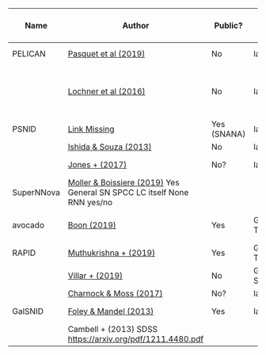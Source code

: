 |Name |	Author | Public? |	Goal |	Training Set |	Feature extraction |	Selection bias correction |	Classifier |	Redshft? |	Notes |
| --- | ------ | ------- | ----- | ------------- | ------------------- | ---------------------------- | ---------- | ----------- | ------ |
| PELICAN	| [Pasquet et al (2019)](https://www.aanda.org/articles/aa/pdf/2019/07/aa34473-18.pdf) |	No 	|	Ia-nonIa |	SPCC/SDSS	|	denoising autoencoder	|	"Contrastive CNN"	|CNN |	yes/ no | |
| | [Lochner et al (2016)](https://arxiv.org/pdf/1603.00882.pdf) | No | Ia, II, Ibc|SPCC|Various (Best: SALT2/wavelet)|None|Various (Best: boosted decision trees)|No | |
| PSNID	| [Link Missing](https://researchportal.port.ac.uk/portal/files/1299008/0004_637X_738_2_162.pdf) |Yes (SNANA)|Ia, II, Ibc|SDSS|None|None?|Template matching|no| |
| | [Ishida & Souza (2013)](https://academic.oup.com/mnras/article/430/1/509/985966) |	No |	Ia-nonIa|	SPCC |	kernel PCA | no	| |  |
| | [Jones + (2017)](https://archive.stsci.edu/prepds/ps1cosmo/) | No? | Ia-nonIa | PS1-MDS	| SALT2 | 	BEAMS	| BEAMS | 	no	| [BEAMS reference](https://arxiv.org/abs/1111.5328) | 
|SuperNNova | [Moller & Boissiere (2019)](hi)	Yes	General SN	SPCC	LC itself	None	RNN	yes/no		 |
|avocado| [Boon (2019)](https://arxiv.org/pdf/1907.04690.pdf) |Yes |General Transients | plasticc|hand-selected; Gaussian Process	|uniform redshift resampling | boosted RF | no	| 
|RAPID | [Muthukrishna + (2019)](https://arxiv.org/pdf/1904.00014.pdf ) |Yes | General Transients | plasticc | LC itself | None | RNN | 	yes/no | 
| |	[Villar + (2019)](https://arxiv.org/pdf/1905.07422.pdf) | No | General SN | PS1-MDS | Various (Best: PCA) | None | Various (Best: RF) | yes |  
| |	[Charnock & Moss (2017)](https://arxiv.org/pdf/1606.07442.pdf) | No? | Ia, II, Ibc | SPCC | Lc itself | None | RNN | yes/no	|  
|GalSNID |	[Foley & Mandel (2013)](https://arxiv.org/pdf/1309.2630.pdf%C3%82%C2%A0>) | Yes | Ia-nonIa | LOSS, SDSS, PTF | host properties | None |	Naive Bayes | yes | 
| | Cambell + (2013)			SDSS						https://arxiv.org/pdf/1211.4480.pdf |
